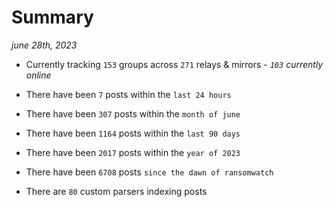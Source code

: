 
# Summary
_june 28th, 2023_

- Currently tracking `153` groups across `271` relays & mirrors - _`103` currently online_

- There have been `7` posts within the `last 24 hours`

- There have been `307` posts within the `month of june`

- There have been `1164` posts within the `last 90 days`

- There have been `2017` posts within the `year of 2023`

- There have been `6708` posts `since the dawn of ransomwatch`

- There are `80` custom parsers indexing posts
